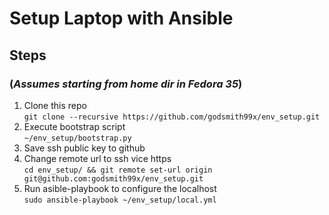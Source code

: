 # Setup Laptop with Ansible

## Steps

### (_Assumes starting from home dir in Fedora 35_)

1. Clone this repo  
   `git clone --recursive https://github.com/godsmith99x/env_setup.git`
1. Execute bootstrap script  
   `~/env_setup/bootstrap.py`
1. Save ssh public key to github
1. Change remote url to ssh vice https  
   `cd env_setup/ && git remote set-url origin git@github.com:godsmith99x/env_setup.git`  
1. Run asible-playbook to configure the localhost  
   `sudo ansible-playbook ~/env_setup/local.yml`
